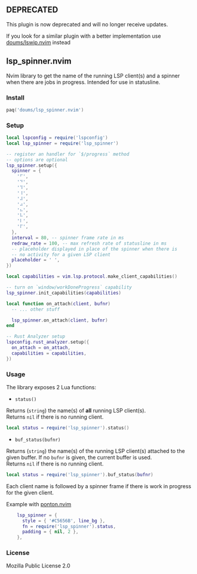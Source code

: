 ## DEPRECATED

This plugin is now deprecated and will no longer receive updates.

If you look for a similar plugin with a better implementation use
[doums/lswip.nvim](https://github.com/doums/lswip.nvim) instead

## lsp_spinner.nvim

Nvim library to get the name of the running LSP client(s) and
a spinner when there are jobs in progress. Intended for use in
statusline.

### Install

```lua
paq('doums/lsp_spinner.nvim')
```

### Setup

```lua
local lspconfig = require('lspconfig')
local lsp_spinner = require('lsp_spinner')

-- register an handler for `$/progress` method
-- options are optional
lsp_spinner.setup({
  spinner = {
    '⠋',
    '⠙',
    '⠹',
    '⠸',
    '⠼',
    '⠴',
    '⠦',
    '⠧',
    '⠇',
    '⠏',
  },
  interval = 80, -- spinner frame rate in ms
  redraw_rate = 100, -- max refresh rate of statusline in ms
  -- placeholder displayed in place of the spinner when there is
  -- no activity for a given LSP client
  placeholder = ' ',
})

local capabilities = vim.lsp.protocol.make_client_capabilities()

-- turn on `window/workDoneProgress` capability
lsp_spinner.init_capabilities(capabilities)

local function on_attach(client, bufnr)
  -- ... other stuff

  lsp_spinner.on_attach(client, bufnr)
end

-- Rust Analyzer setup
lspconfig.rust_analyzer.setup({
  on_attach = on_attach,
  capabilities = capabilities,
})
```

### Usage

The library exposes 2 Lua functions:

- `status()`

Returns (`string`) the name(s) of **all** running LSP client(s).\
Returns `nil` if there is no running client.

```lua
local status = require('lsp_spinner').status()
```

- `buf_status(bufnr)`

Returns (`string`) the name(s) of the running LSP client(s)
attached to the given buffer. If no `bufnr` is given, the current
buffer is used.\
Returns `nil` if there is no running client.

```lua
local status = require('lsp_spinner').buf_status(bufnr)
```

Each client name is followed by a spinner frame if there is work
in progress for the given client.

Example with [ponton.nvim](https://github.com/doums/ponton.nvim)

```lua
    lsp_spinner = {
      style = { '#C5656B', line_bg },
      fn = require('lsp_spinner').status,
      padding = { nil, 2 },
    },
```

### License

Mozilla Public License 2.0
